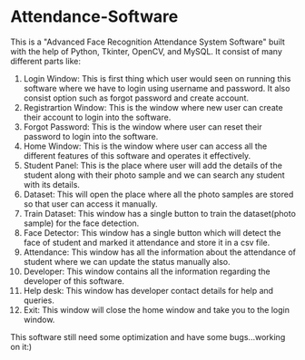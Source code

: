 # Attendance-Software

This is a "Advanced Face Recognition Attendance System Software" built with the help of Python, Tkinter, OpenCV, and MySQL. It consist of many different parts like:
1. Login Window: This is first thing which user would seen on running this software where we have to login using username and password. It also consist option such as forgot password and create account.
2. Registrartion Window: This is the window where new user can create their account to login into the software.
3. Forgot Password: This is the window where user can reset their password to login into the software.
4. Home Window: This is the window where user can access all the different features of this software and operates it effectively.
5. Student Panel: This is the place where user will add the details of the student along with their photo sample and we can search any student with its details.
6. Dataset: This will open the place where all the photo samples are stored so that user can access it manually.
7. Train Dataset: This window has a single button to train the dataset(photo sample) for the face detection.
8. Face Detector: This window has a single button which will detect the face of student and marked it attendance and store it in a csv file.
9. Attendance: This window has all the information about the attendance of student where we can update the status manually also.
10. Developer: This window contains all the information regarding the developer of this software.
11. Help desk: This window has developer contact details for help and queries.
12. Exit: This window will close the home window and take you to the login window.

This software still need some optimization and have some bugs...working on it:)
